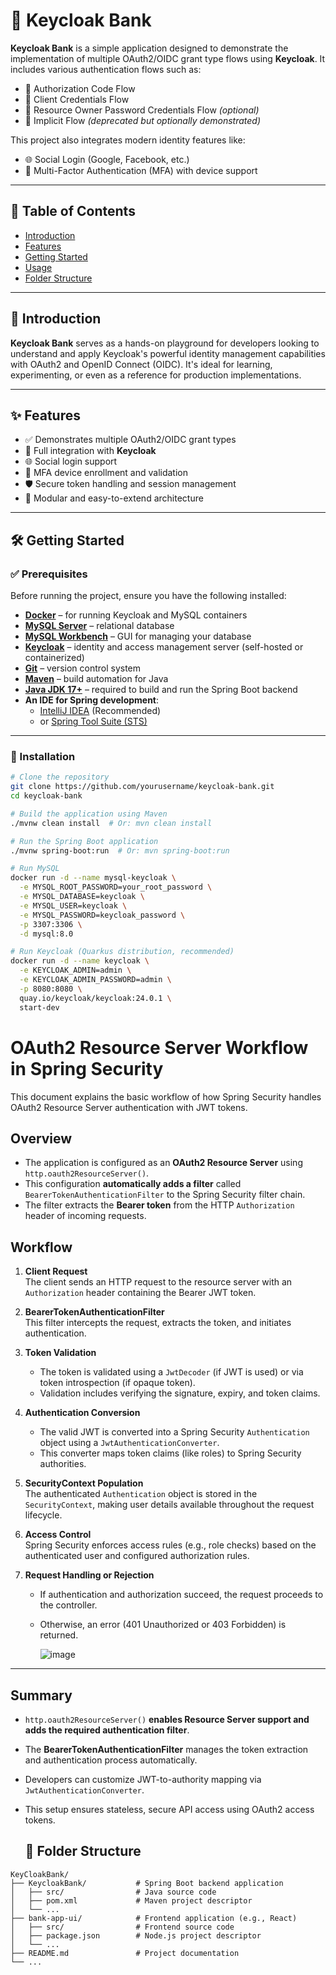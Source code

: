 # 🏦 Keycloak Bank

**Keycloak Bank** is a simple application designed to demonstrate the implementation of multiple OAuth2/OIDC grant type flows using **Keycloak**. It includes various authentication flows such as:

- 🔐 Authorization Code Flow  
- 🔐 Client Credentials Flow  
- 🔐 Resource Owner Password Credentials Flow *(optional)*  
- 🔐 Implicit Flow *(deprecated but optionally demonstrated)*  

This project also integrates modern identity features like:

- 🌐 Social Login (Google, Facebook, etc.)  
- 📱 Multi-Factor Authentication (MFA) with device support

---

## 📑 Table of Contents

- [Introduction](#introduction)
- [Features](#features)
- [Getting Started](#getting-started)
- [Usage](#authen-workflow)
- [Folder Structure](#folder-structure)



---

## 📘 Introduction

**Keycloak Bank** serves as a hands-on playground for developers looking to understand and apply Keycloak's powerful identity management capabilities with OAuth2 and OpenID Connect (OIDC). It's ideal for learning, experimenting, or even as a reference for production implementations.

---

## ✨ Features

- ✅ Demonstrates multiple OAuth2/OIDC grant types
- 🔑 Full integration with **Keycloak**
- 🌐 Social login support
- 📱 MFA device enrollment and validation
- 🛡 Secure token handling and session management
- 🧩 Modular and easy-to-extend architecture

---

## 🛠 Getting Started

### ✅ Prerequisites

Before running the project, ensure you have the following installed:

- [**Docker**](https://www.docker.com/) – for running Keycloak and MySQL containers
- [**MySQL Server**](https://dev.mysql.com/downloads/mysql/) – relational database
- [**MySQL Workbench**](https://dev.mysql.com/downloads/workbench/) – GUI for managing your database
- [**Keycloak**](https://www.keycloak.org/) – identity and access management server (self-hosted or containerized)
- [**Git**](https://git-scm.com/) – version control system
- [**Maven**](https://maven.apache.org/) – build automation for Java
- [**Java JDK 17+**](https://adoptium.net/) – required to build and run the Spring Boot backend
- **An IDE for Spring development**:
  - [IntelliJ IDEA](https://www.jetbrains.com/idea/) (Recommended)
  - or [Spring Tool Suite (STS)](https://spring.io/tools)

---

### 🔧 Installation

```bash
# Clone the repository
git clone https://github.com/yourusername/keycloak-bank.git
cd keycloak-bank

# Build the application using Maven
./mvnw clean install  # Or: mvn clean install

# Run the Spring Boot application
./mvnw spring-boot:run  # Or: mvn spring-boot:run

# Run MySQL
docker run -d --name mysql-keycloak \
  -e MYSQL_ROOT_PASSWORD=your_root_password \
  -e MYSQL_DATABASE=keycloak \
  -e MYSQL_USER=keycloak \
  -e MYSQL_PASSWORD=keycloak_password \
  -p 3307:3306 \
  -d mysql:8.0

# Run Keycloak (Quarkus distribution, recommended)
docker run -d --name keycloak \
  -e KEYCLOAK_ADMIN=admin \
  -e KEYCLOAK_ADMIN_PASSWORD=admin \
  -p 8080:8080 \
  quay.io/keycloak/keycloak:24.0.1 \
  start-dev
```
# OAuth2 Resource Server Workflow in Spring Security

This document explains the basic workflow of how Spring Security handles OAuth2 Resource Server authentication with JWT tokens.

## Overview

- The application is configured as an **OAuth2 Resource Server** using `http.oauth2ResourceServer()`.
- This configuration **automatically adds a filter** called `BearerTokenAuthenticationFilter` to the Spring Security filter chain.
- The filter extracts the **Bearer token** from the HTTP `Authorization` header of incoming requests.

## Workflow

1. **Client Request**  
   The client sends an HTTP request to the resource server with an `Authorization` header containing the Bearer JWT token.

2. **BearerTokenAuthenticationFilter**  
   This filter intercepts the request, extracts the token, and initiates authentication.

3. **Token Validation**  
   - The token is validated using a `JwtDecoder` (if JWT is used) or via token introspection (if opaque token).  
   - Validation includes verifying the signature, expiry, and token claims.

4. **Authentication Conversion**  
   - The valid JWT is converted into a Spring Security `Authentication` object using a `JwtAuthenticationConverter`.  
   - This converter maps token claims (like roles) to Spring Security authorities.

5. **SecurityContext Population**  
   The authenticated `Authentication` object is stored in the `SecurityContext`, making user details available throughout the request lifecycle.

6. **Access Control**  
   Spring Security enforces access rules (e.g., role checks) based on the authenticated user and configured authorization rules.

7. **Request Handling or Rejection**  
   - If authentication and authorization succeed, the request proceeds to the controller.  
   - Otherwise, an error (401 Unauthorized or 403 Forbidden) is returned.
  
     ![image](https://github.com/user-attachments/assets/9d48f99b-88d0-4217-bc68-42259591e20d)
---

## Summary

- `http.oauth2ResourceServer()` **enables Resource Server support and adds the required authentication filter**.  
- The **BearerTokenAuthenticationFilter** manages the token extraction and authentication process automatically.  
- Developers can customize JWT-to-authority mapping via `JwtAuthenticationConverter`.  
- This setup ensures stateless, secure API access using OAuth2 access tokens.

  ## 📁 Folder Structure

```plaintext
KeyCloakBank/
├── KeycloakBank/           # Spring Boot backend application
│   ├── src/                # Java source code
│   ├── pom.xml             # Maven project descriptor
│   └── ...
├── bank-app-ui/            # Frontend application (e.g., React)
│   ├── src/                # Frontend source code
│   ├── package.json        # Node.js project descriptor
│   └── ...
├── README.md               # Project documentation
└── ...
```
